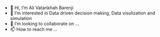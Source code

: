 - 👋 Hi, I’m Ali Vatankhah Barenji
- 👀 I’m interested in Data driven decision making, Data visulization and simulation 
- 💞️ I’m looking to collaborate on ...
- 📫 How to reach me ...

<!---
vatankhah64/vatankhah64 is a ✨ special ✨ repository because its `README.md` (this file) appears on your GitHub profile.
You can click the Preview link to take a look at your changes.
--->
